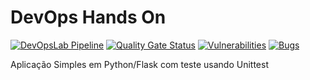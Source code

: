 # DevOps Hands On
[![DevOpsLab Pipeline](https://github.com/Davidlira2209/devopslab-t05/blob/main/.github/workflows/pipeline.yml/badge.svg)](https://github.com/Davidlira2209/devopslab-t05/blob/main/.github/workflows/pipeline.yml)
[![Quality Gate Status](https://sonarcloud.io/api/project_badges/measure?project=Davidlira2209_devopslab-t05&metric=alert_status)](https://sonarcloud.io/summary/new_code?id=Davidlira2209_devopslab-t05)
[![Vulnerabilities](https://sonarcloud.io/api/project_badges/measure?project=Davidlira2209_devopslab-t05&metric=vulnerabilities)](https://sonarcloud.io/summary/new_code?id=Davidlira2209_devopslab-t05)
[![Bugs](https://sonarcloud.io/api/project_badges/measure?project=Davidlira2209_devopslab-t05&metric=bugs)](https://sonarcloud.io/summary/new_code?id=Davidlira2209_devopslab-t05)


Aplicação Simples em Python/Flask com teste usando Unittest
